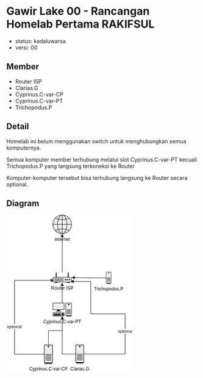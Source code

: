 # Gawir Lake 00 - Rancangan Homelab Pertama RAKIFSUL

- status: kadaluwarsa
- versi: 00

## Member

- Router ISP
- Clarias.G
- Cyprinus.C-var-CP
- Cyprinus.C-var-PT
- Trichopodus.P

## Detail

Homelab ini belum menggunakan switch untuk menghubungkan semua komputernya.

Semua komputer member terhubung melalui slot Cyprinus.C-var-PT kecuali Trichopodus.P yang langsung terkoneksi ke Router

Komputer-komputer tersebut bisa terhubung langsung ke Router secara optional.

## Diagram

![diagram](.media/Gawir-Lake-00.png)